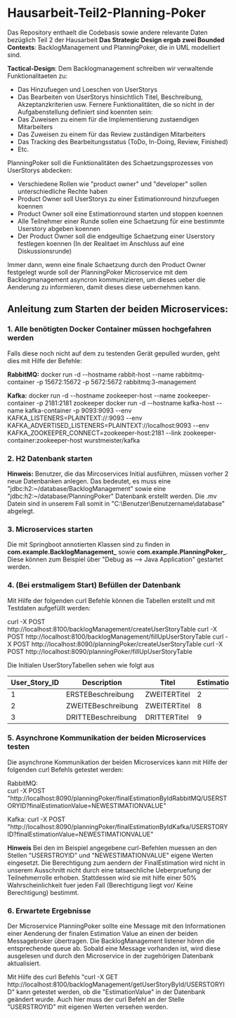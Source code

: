 # Hausarbeit-Teil2-Planning-Poker
Das Repository enthaelt die Codebasis sowie andere relevante Daten bezüglich Teil 2 der Hausarbeit
**Das Strategic Design ergab zwei Bounded Contexts**: BacklogManagement und PlanningPoker, die  in UML modelliert sind.

**Tactical-Design**:
Dem Backlogmanagement schreiben wir verwaltende Funktionalitaeten zu:
- Das Hinzufuegen und Loeschen von UserStorys
- Das Bearbeiten von UserStorys hinsichtlich Titel, Beschreibung, Akzeptanzkriterien usw.
Fernere Funktionalitäten, die so nicht in der Aufgabenstellung definiert sind koennten sein:
- Das Zuweisen zu einem für die Implementierung zustaendigen Mitarbeiters
- Das Zuweisen zu einem für das Review zuständigen Mitarbeiters
- Das Tracking des Bearbeitungsstatus (ToDo, In-Doing, Review, Finished)
- Etc.

PlanningPoker soll die Funktionalitäten des Schaetzungsprozesses von UserStorys abdecken:
- Verschiedene Rollen wie "product owner" und "developer" sollen unterschiedliche Rechte haben
- Product Owner soll UserStorys zu einer Estimationround hinzufuegen koennen
- Product Owner soll eine Estimationround starten und stoppen koennen
- Alle Teilnehmer einer Runde sollen eine Schaetzung für eine bestimmte Userstory abgeben koennen
- Der Product Owner soll die endgeultige Schaetzung einer Userstory festlegen koennen (In der Realitaet im Anschluss auf eine Diskussionsrunde)

Immer dann, wenn eine finale Schaetzung durch den Product Owner festgelegt wurde soll der PlanningPoker Microservice mit dem Backlogmanagement
asyncron kommunizieren, um dieses ueber die Aenderung zu informieren, damit dieses diese uebernehmen kann.

## **Anleitung zum Starten der beiden Microservices**:

### 1. Alle benötigten Docker Container müssen hochgefahren werden 
Falls diese noch nicht auf dem zu testenden Gerät gepulled wurden, geht dies mit Hilfe der Befehle:
	
**RabbitMQ:**
docker run -d --hostname rabbit-host  --name rabbitmq-container -p 15672:15672 -p 5672:5672 rabbitmq:3-management
	
**Kafka:**
docker run -d --hostname zookeeper-host --name zookeeper-container -p 2181:2181 zookeeper
docker run -d --hostname kafka-host --name kafka-container -p 9093:9093 --env KAFKA_LISTENERS=PLAINTEXT://:9093 --env KAFKA_ADVERTISED_LISTENERS=PLAINTEXT://localhost:9093 --env KAFKA_ZOOKEEPER_CONNECT=zookeeper-host:2181 --link zookeeper-container:zookeeper-host wurstmeister/kafka
	
### 2. H2 Datenbank starten
	
**Hinweis:**
Benutzer, die das Mircoservices Initial ausführen, müssen vorher 2 neue Datenbanken anlegen. 
Das bedeutet, es muss eine "jdbc:h2:~/database/BacklogManagement" sowie eine "jdbc:h2:~/database/PlanningPoker" Datenbank erstellt werden. 
Die .mv Datein sind in unserem Fall somit in "C:\Benutzer\Benutzername\database" abgelegt.
	
### 3. Microservices starten
	
Die mit Springboot annotierten Klassen sind zu finden in **com.example.BacklogManagement_** sowie **com.example.PlanningPoker_**.
Diese können zum Beispiel über "Debug as --> Java Application" gestartet werden.
	
### 4. (Bei erstmaligem Start) Befüllen der Datenbank
	
Mit Hilfe der folgenden curl Befehle können die Tabellen erstellt und mit Testdaten aufgefüllt werden:
	
curl -X POST http://localhost:8100/backlogManagement/createUserStoryTable
curl -X POST http://localhost:8100/backlogManagement/fillUpUserStoryTable
curl -X POST http://localhost:8090/planningPoker/createUserStoryTable
curl -X POST http://localhost:8090/planningPoker/fillUpUserStoryTable
	
Die Initialen UserStoryTabellen sehen wie folgt aus
	
| User_Story_ID | Description          | Titel        | Estimation |
|----|-----------------------|--------------|------|
| 1  | ERSTEBeschreibung     | ZWEITERTitel | 2    |
| 2  | ZWEITEBeschreibung    | ZWEITERTitel | 8    |
| 3  | DRITTEBeschreibung    | DRITTERTitel | 9    |
	
	
### 5. Asynchrone Kommunikation der beiden Microservices testen
	
Die asynchrone Kommunikation der beiden Microservices kann mit Hilfe der folgenden curl Befehls getestet werden:

RabbitMQ:	
curl -X POST "http://localhost:8090/planningPoker/finalEstimationByIdRabbitMQ/USERSTORYID?finalEstimationValue=NEWESTIMATIONVALUE"

Kafka:
curl -X POST "http://localhost:8090/planningPoker/finalEstimationByIdKafka/USERSTORYID?finalEstimationValue=NEWESTIMATIONVALUE"
	
**Hinweis**
Bei den im Beispiel angegebene curl-Befehlen muessen an den Stellen "USERSTROYID" und "NEWESTIMATIONVALUE"  eigene Werten eingesetzt.
Die Berechtigung zum aendern der FinalEstimation wird nicht in unserem Ausschnitt nicht durch eine tatsaechliche Ueberpruefung der Teilnehmerrolle erhoben.
Stattdessen wird sie mit hilfe einer 50% Wahrscheinlichkeit fuer jeden Fall (Berechtigung liegt vor/ Keine Berechtigung) bestimmt.	
	
### 6. Erwartete Ergebnisse
	
Der Microservice PlanningPoker sollte eine Message mit den Informationen einer Aenderung der finalen Estimation Value an einen der beiden Messagebroker übertragen.
Die BacklogManagement listener hören die entsprechende queue ab. Sobald eine Message vorhanden ist, wird diese ausgelesen und durch den Microservice in der zugehörigen Datenbank aktualisiert.
	
Mit Hilfe des curl Befehls "curl -X GET http://localhost:8100/backlogManagement/getUserStoryById/USERSTORYID" kann getestet werden, ob die "EstimationValue" in der Datenbank geändert wurde.
Auch hier muss der curl Befehl an der Stelle "USERSTROYID" mit eigenen Werten versehen werden.
		

	